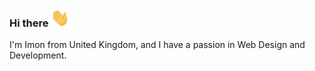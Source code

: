 ### Hi there <img src="https://github.com/imonweb/imonweb/blob/main/wave.gif" width="30px">
I'm Imon from United Kingdom, and I have a passion in Web Design and Development. 

